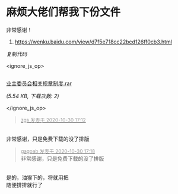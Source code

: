 # 麻烦大佬们帮我下份文件


非常感谢！<br /><div class="blockcode"><div id="code_hhS"><ol><li>https://wenku.baidu.com/view/d7f5e718cc22bcd126ff0cb3.html</ol></div><em onclick="copycode($('code_hhS'));">复制代码</em></div>


<ignore_js_op>

<img src="static/image/filetype/rar.gif" border="0" class="vm" alt="" />
<span style="white-space: nowrap" id="attach_140897" onmouseover="showMenu({'ctrlid':this.id,'pos':'12'})">

<a href="forum.php?mod=attachment&amp;aid=MTQwODk3fGM1NzFkM2FmfDE2MDk2NDAxNzV8NDczNDR8NzYwMzA5" target="_blank">业主委员会相关规章制度.rar</a>

<em class="xg1">(5.54 KB, 下载次数: 2)</em>
</span>
<div class="tip tip_4" id="attach_140897_menu" style="position: absolute; display: none" disautofocus="true">
<div class="tip_c xs0">
<div class="y">2020-10-30 17:12 上传</div>
点击文件名下载附件

</div>
<div class="tip_horn"></div>
</div>

</ignore_js_op>


<div class="quote"><blockquote><font size="2"><a href="https://www.hostloc.com/forum.php?mod=redirect&amp;goto=findpost&amp;pid=9376097&amp;ptid=760309" target="_blank"><font color="#999999">zgs 发表于 2020-10-30 17:12</font></a></font></blockquote></div><br />
非常感谢，只是免费下载的没了排版<img src="static/image/smiley/default/smile.gif" smilieid="1" border="0" alt="" />

<div class="quote"><blockquote><font size="2"><a href="https://www.hostloc.com/forum.php?mod=redirect&amp;goto=findpost&amp;pid=9376127&amp;ptid=760309" target="_blank"><font color="#999999">gagoab 发表于 2020-10-30 17:18</font></a></font><br />
非常感谢，只是免费下载的没了排版</blockquote></div><br />
是的，油猴下的，将就用把<br />
随便排排就行了
